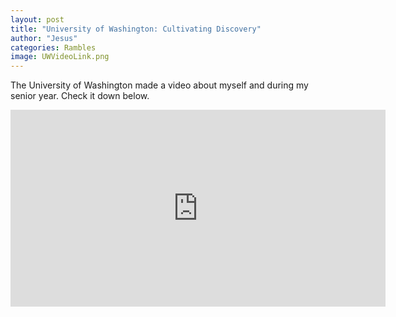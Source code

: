 ```yaml
---
layout: post
title: "University of Washington: Cultivating Discovery"
author: "Jesus"
categories: Rambles
image: UWVideoLink.png
---
```


The University of Washington made a video about myself and during my senior year. Check it down below.

<iframe width="600" height="315" src="https://www.youtube.com/embed/eRAfphm7Eac" frameborder="0" allow="accelerometer; autoplay; encrypted-media; gyroscope; picture-in-picture" allowfullscreen>
</iframe>
